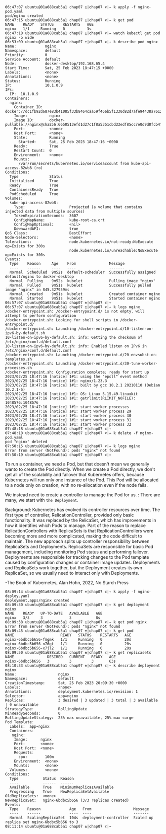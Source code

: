 ```
06:47:07 ubuntu@01a688cab5a1 chap07 ±|chap07 ✗|→ k apply -f nginx-pod.yaml
pod/nginx created
06:47:15 ubuntu@01a688cab5a1 chap07 ±|chap07 ✗|→ k get pod
NAME    READY   STATUS    RESTARTS   AGE
nginx   1/1     Running   0          3s
06:47:18 ubuntu@01a688cab5a1 chap07 ±|chap07 ✗|→ watch kubectl get pod nginx -o wide
06:53:09 ubuntu@01a688cab5a1 chap07 ±|chap07 ✗|→ k describe pod nginx
Name:             nginx
Namespace:        default
Priority:         0
Service Account:  default
Node:             docker-desktop/192.168.65.4
Start Time:       Sat, 25 Feb 2023 18:47:15 +0000
Labels:           <none>
Annotations:      <none>
Status:           Running
IP:               10.1.0.9
IPs:
  IP:  10.1.0.9
Containers:
  nginx:
    Container ID:   docker://dc1fb92d687e83b41085f33b8464caa59f466b5f1330d82d7afe94438a761223
    Image:          nginx
    Image ID:       docker-pullable://nginx@sha256:6650513efd1d27c1f8a5351cbd33edf85cc7e0d9d0fcb4ffb23d8fa89b601ba8
    Port:           <none>
    Host Port:      <none>
    State:          Running
      Started:      Sat, 25 Feb 2023 18:47:16 +0000
    Ready:          True
    Restart Count:  0
    Environment:    <none>
    Mounts:
      /var/run/secrets/kubernetes.io/serviceaccount from kube-api-access-82wb8 (ro)
Conditions:
  Type              Status
  Initialized       True
  Ready             True
  ContainersReady   True
  PodScheduled      True
Volumes:
  kube-api-access-82wb8:
    Type:                    Projected (a volume that contains injected data from multiple sources)
    TokenExpirationSeconds:  3607
    ConfigMapName:           kube-root-ca.crt
    ConfigMapOptional:       <nil>
    DownwardAPI:             true
QoS Class:                   BestEffort
Node-Selectors:              <none>
Tolerations:                 node.kubernetes.io/not-ready:NoExecute op=Exists for 300s
                             node.kubernetes.io/unreachable:NoExecute op=Exists for 300s
Events:
  Type    Reason     Age    From               Message
  ----    ------     ----   ----               -------
  Normal  Scheduled  9m52s  default-scheduler  Successfully assigned default/nginx to docker-desktop
  Normal  Pulling    9m52s  kubelet            Pulling image "nginx"
  Normal  Pulled     9m51s  kubelet            Successfully pulled image "nginx" in 845.327959ms
  Normal  Created    9m51s  kubelet            Created container nginx
  Normal  Started    9m51s  kubelet            Started container nginx
06:57:07 ubuntu@01a688cab5a1 chap07 ±|chap07 ✗|→
06:57:07 ubuntu@01a688cab5a1 chap07 ±|chap07 ✗|→ k logs nginx
/docker-entrypoint.sh: /docker-entrypoint.d/ is not empty, will attempt to perform configuration
/docker-entrypoint.sh: Looking for shell scripts in /docker-entrypoint.d/
/docker-entrypoint.sh: Launching /docker-entrypoint.d/10-listen-on-ipv6-by-default.sh
10-listen-on-ipv6-by-default.sh: info: Getting the checksum of /etc/nginx/conf.d/default.conf
10-listen-on-ipv6-by-default.sh: info: Enabled listen on IPv6 in /etc/nginx/conf.d/default.conf
/docker-entrypoint.sh: Launching /docker-entrypoint.d/20-envsubst-on-templates.sh
/docker-entrypoint.sh: Launching /docker-entrypoint.d/30-tune-worker-processes.sh
/docker-entrypoint.sh: Configuration complete; ready for start up
2023/02/25 18:47:16 [notice] 1#1: using the "epoll" event method
2023/02/25 18:47:16 [notice] 1#1: nginx/1.23.3
2023/02/25 18:47:16 [notice] 1#1: built by gcc 10.2.1 20210110 (Debian 10.2.1-6)
2023/02/25 18:47:16 [notice] 1#1: OS: Linux 5.15.49-linuxkit
2023/02/25 18:47:16 [notice] 1#1: getrlimit(RLIMIT_NOFILE): 1048576:1048576
2023/02/25 18:47:16 [notice] 1#1: start worker processes
2023/02/25 18:47:16 [notice] 1#1: start worker process 29
2023/02/25 18:47:16 [notice] 1#1: start worker process 30
2023/02/25 18:47:16 [notice] 1#1: start worker process 31
2023/02/25 18:47:16 [notice] 1#1: start worker process 32
07:48:18 ubuntu@01a688cab5a1 chap07 ±|chap07 ✗|→
07:48:18 ubuntu@01a688cab5a1 chap07 ±|chap07 ✗|→ k delete -f nginx-pod.yaml
pod "nginx" deleted
07:50:15 ubuntu@01a688cab5a1 chap07 ±|chap07 ✗|→ k logs nginx
Error from server (NotFound): pods "nginx" not found
07:50:19 ubuntu@01a688cab5a1 chap07 ±|chap07 ✗|→
```

To run a container, we need a Pod, but that doesn't mean we generally wanto to create the Pod directly.
When we create a Pod directly, we don't get all of the scalability and failover that Kubernetes offers,
because Kubernetes will run only one instance of the Pod. This Pod will be allocated to a node only on
creation, with no re-allocation even if the node fails.

We instead need to create a controller to manage the Pod for us. :
There are many, we start with `the Deployment`.

Background:
Kubernetes has evolved its controller resources over time. The first type of controller, RelicationController,
provided only basic functionality. It was replaced by the RelicaSet, which has improvements in how it identifies
which Pods to manage.
Part of the reason to replace RelicationControllers with ReplicaSets is that ReplicationControllers were
becoming more and more complicated, making the code difficult to maintain. The new approach splits up
controller responsibility between ReplicaSets and Deployments. ReplicaSets are responsible for basic Pod
management, including monitoring Pod status and performing failover. Deployments are responsible for
tracking changes to the Pod template caused by configuration changes or container image updates.
Deployments and ReplicaSets work together, but the Deployment creates its own ReplicaSet, so we usually need to
interact only with Deployments.

-The Book of Kubernetes, Alan Hohn, 2022, No Starch Press

```
08:09:14 ubuntu@01a688cab5a1 chap07 ±|chap07 ✗|→ k apply -f nginx-deploy.yaml
deployment.apps/nginx created
08:09:30 ubuntu@01a688cab5a1 chap07 ±|chap07 ✗|→ k get deployment nginx
NAME    READY   UP-TO-DATE   AVAILABLE   AGE
nginx   3/3     3            3           8s
08:09:38 ubuntu@01a688cab5a1 chap07 ±|chap07 ✗|→ k get pod nginx
Error from server (NotFound): pods "nginx" not found
08:09:45 ubuntu@01a688cab5a1 chap07 ±|chap07 ✗|→ k get pod
NAME                     READY   STATUS    RESTARTS   AGE
nginx-6bdbc5b656-fmgmk   1/1     Running   0          20s
nginx-6bdbc5b656-n76gt   1/1     Running   0          20s
nginx-6bdbc5b656-x7jl2   1/1     Running   0          20s
08:09:50 ubuntu@01a688cab5a1 chap07 ±|chap07 ✗|→ k get replicasets
NAME               DESIRED   CURRENT   READY   AGE
nginx-6bdbc5b656   3         3         3       63s
08:10:33 ubuntu@01a688cab5a1 chap07 ±|chap07 ✗|→ k describe deployment nginx
Name:                   nginx
Namespace:              default
CreationTimestamp:      Sat, 25 Feb 2023 20:09:30 +0000
Labels:                 <none>
Annotations:            deployment.kubernetes.io/revision: 1
Selector:               app=nginx
Replicas:               3 desired | 3 updated | 3 total | 3 available | 0 unavailable
StrategyType:           RollingUpdate
MinReadySeconds:        0
RollingUpdateStrategy:  25% max unavailable, 25% max surge
Pod Template:
  Labels:  app=nginx
  Containers:
   nginx:
    Image:      nginx
    Port:       <none>
    Host Port:  <none>
    Requests:
      cpu:        100m
    Environment:  <none>
    Mounts:       <none>
  Volumes:        <none>
Conditions:
  Type           Status  Reason
  ----           ------  ------
  Available      True    MinimumReplicasAvailable
  Progressing    True    NewReplicaSetAvailable
OldReplicaSets:  <none>
NewReplicaSet:   nginx-6bdbc5b656 (3/3 replicas created)
Events:
  Type    Reason             Age   From                   Message
  ----    ------             ----  ----                   -------
  Normal  ScalingReplicaSet  104s  deployment-controller  Scaled up replica set nginx-6bdbc5b656 to 3
08:11:14 ubuntu@01a688cab5a1 chap07 ±|chap07 ✗|→
